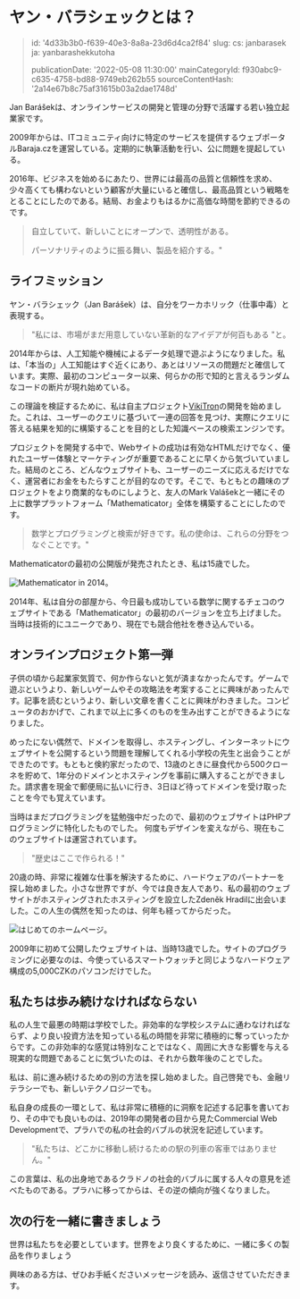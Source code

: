 ヤン・バラシェックとは？
============

> id: '4d33b3b0-f639-40e3-8a8a-23d6d4ca2f84'
> slug:
> 	cs: janbarasek
> 	ja: yanbarashekkutoha
> 
> publicationDate: '2022-05-08 11:30:00'
> mainCategoryId: f930abc9-c635-4758-bd88-9749eb262b55
> sourceContentHash: '2a14e67b8c75af31615b03a2dae1748d'

Jan Barášekは、オンラインサービスの開発と管理の分野で活躍する若い独立起業家です。

2009年からは、ITコミュニティ向けに特定のサービスを提供するウェブポータルBaraja.czを運営している。定期的に執筆活動を行い、公に問題を提起している。

2016年、ビジネスを始めるにあたり、世界には最高の品質と信頼性を求め、少々高くても構わないという顧客が大量にいると確信し、最高品質という戦略をとることにしたのである。結局、お金よりもはるかに高価な時間を節約できるのです。

> 自立していて、新しいことにオープンで、透明性がある。
>
> パーソナリティのように振る舞い、製品を紹介する。"

ライフミッション
---------------

ヤン・バラシェック（Jan Barášek）は、自分をワーカホリック（仕事中毒）と表現する。

> "私には、市場がまだ用意していない革新的なアイデアが何百もある "と。

2014年からは、人工知能や機械によるデータ処理で遊ぶようになりました。私は、「本当の」人工知能はすぐ近くにあり、あとはリソースの問題だと確信しています。実際、最初のコンピューター以来、何らかの形で知的と言えるランダムなコードの断片が現れ始めている。

この理論を検証するために、私は自主プロジェクト[VikiTron](https://vikitron.com)の開発を始めました。これは、ユーザーのクエリに基づいて一連の回答を見つけ、実際にクエリに答える結果を知的に構築することを目的とした知識ベースの検索エンジンです。

プロジェクトを開発する中で、Webサイトの成功は有効なHTMLだけでなく、優れたユーザー体験とマーケティングが重要であることに早くから気づいていました。結局のところ、どんなウェブサイトも、ユーザーのニーズに応えるだけでなく、運営者にお金をもたらすことが目的なのです。そこで、もともとの趣味のプロジェクトをより商業的なものにしようと、友人のMark Valášekと一緒にその上に数学プラットフォーム「Mathematicator」全体を構築することにしたのです。

> 数学とプログラミングと検索が好きです。私の使命は、これらの分野をつなぐことです。"

Mathematicatorの最初の公開版が発売されたとき、私は15歳でした。

<img src="https://baraja.cz/content/about/mathematicator-2014.jpg" alt="Mathematicator in 2014" class="w-100 mb-3">。

2014年、私は自分の部屋から、今日最も成功している数学に関するチェコのウェブサイトである「Mathematicator」の最初のバージョンを立ち上げました。当時は技術的にユニークであり、現在でも競合他社を巻き込んでいる。

オンラインプロジェクト第一弾
--------------------

子供の頃から起業家気質で、何か作らないと気が済まなかったんです。ゲームで遊ぶというより、新しいゲームやその攻略法を考案することに興味があったんです。記事を読むというより、新しい文章を書くことに興味がわきました。コンピュータのおかげで、これまで以上に多くのものを生み出すことができるようになりました。

めったにない偶然で、ドメインを取得し、ホスティングし、インターネットにウェブサイトを公開するという問題を理解してくれる小学校の先生と出会うことができたのです。もともと倹約家だったので、13歳のときに昼食代から500クローネを貯めて、1年分のドメインとホスティングを事前に購入することができました。請求書を現金で郵便局に払いに行き、3日ほど待ってドメインを受け取ったことを今でも覚えています。

当時はまだプログラミングを猛勉強中だったので、最初のウェブサイトはPHPプログラミングに特化したものでした。 何度もデザインを変えながら、現在もこのウェブサイトは運営されています。

> "歴史はここで作られる！"

20歳の時、非常に複雑な仕事を解決するために、ハードウェアのパートナーを探し始めました。小さな世界ですが、今では良き友人であり、私の最初のウェブサイトがホスティングされたホスティングを設立したZdeněk Hradilに出会いました。この人生の偶然を知ったのは、何年も経ってからだった。

<img src="https://baraja.cz/content/about/prvni-web.jpg" alt="はじめてのホームページ" class="w-100 mb-3">。

2009年に初めて公開したウェブサイトは、当時13歳でした。サイトのプログラミングに必要なのは、今使っているスマートウォッチと同じようなハードウェア構成の5,000CZKのパソコンだけでした。

私たちは歩み続けなければならない
------------------------

私の人生で最悪の時期は学校でした。非効率的な学校システムに通わなければならず、より良い投資方法を知っている私の時間を非常に積極的に奪っていったからです。この非効率的な感覚は特別なことではなく、周囲に大きな影響を与える現実的な問題であることに気づいたのは、それから数年後のことでした。

私は、前に進み続けるための別の方法を探し始めました。自己啓発でも、金融リテラシーでも、新しいテクノロジーでも。

私自身の成長の一環として、私は非常に積極的に洞察を記述する記事を書いており、その中でも良いものは、2019年の開発者の目から見たCommercial Web Developmentで、プラハでの私の社会的バブルの状況を記述しています。

> "私たちは、どこかに移動し続けるための駅の列車の客車ではありません。"

この言葉は、私の出身地であるクラドノの社会的バブルに属する人々の意見を述べたものである。プラハに移ってからは、その逆の傾向が強くなりました。

次の行を一緒に書きましょう
--------------------------------

世界は私たちを必要としています。世界をより良くするために、一緒に多くの製品を作りましょう

興味のある方は、ぜひお手紙くださいメッセージを読み、返信させていただきます。
